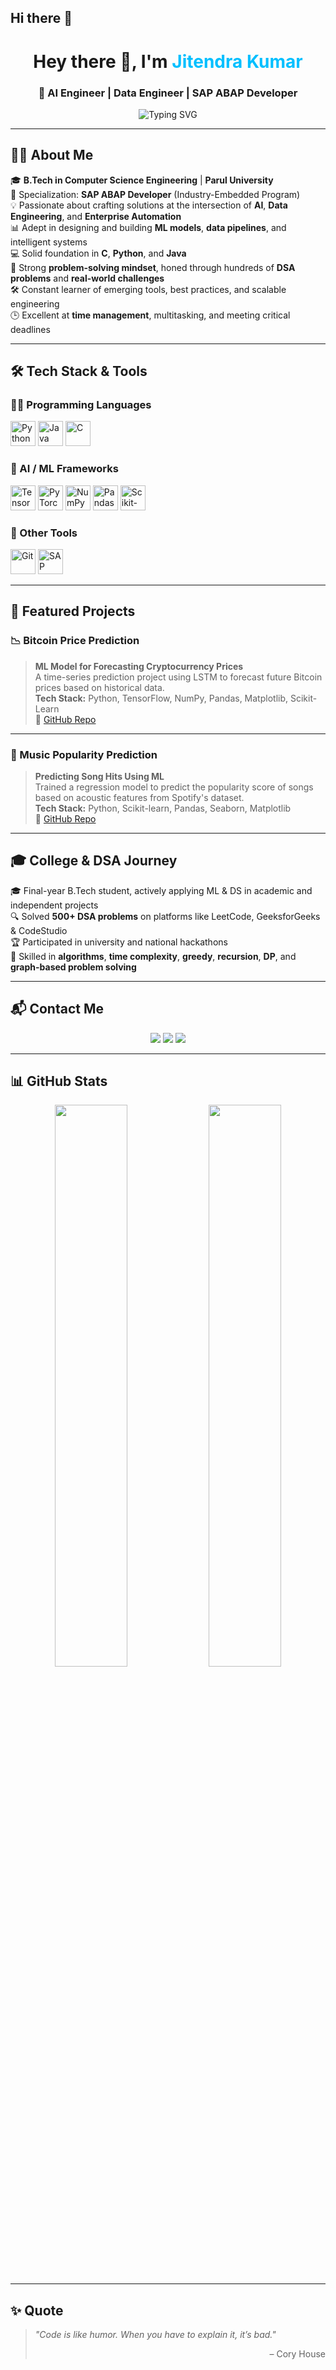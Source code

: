 ## Hi there 👋
<h1 align="center">Hey there 👋, I'm <span style="color:#00BFFF">Jitendra Kumar</span></h1>
<h3 align="center">🚀 AI Engineer | Data Engineer | SAP ABAP Developer</h3>

<p align="center">
  <img src="https://readme-typing-svg.herokuapp.com?font=Fira+Code&size=20&pause=1000&color=00F7FF&center=true&vCenter=true&width=600&lines=Transforming+data+into+insights.;Engineering+AI-powered+solutions.;Solving+real-world+problems+with+ML.;Crafting+enterprise+tools+with+SAP+ABAP" alt="Typing SVG" />
</p>

---

## 👨‍💻 About Me

🎓 **B.Tech in Computer Science Engineering** | **Parul University**  
🎯 Specialization: **SAP ABAP Developer** (Industry-Embedded Program)  
💡 Passionate about crafting solutions at the intersection of **AI**, **Data Engineering**, and **Enterprise Automation**  
📊 Adept in designing and building **ML models**, **data pipelines**, and intelligent systems  
💻 Solid foundation in **C**, **Python**, and **Java**  
🧠 Strong **problem-solving mindset**, honed through hundreds of **DSA problems** and **real-world challenges**  
🛠 Constant learner of emerging tools, best practices, and scalable engineering  
🕒 Excellent at **time management**, multitasking, and meeting critical deadlines

---

## 🛠️ Tech Stack & Tools

### 👨‍💻 Programming Languages
<p align="left">
  <img src="https://cdn.jsdelivr.net/gh/devicons/devicon/icons/python/python-original.svg" height="40" width="40" alt="Python" />
  <img src="https://cdn.jsdelivr.net/gh/devicons/devicon/icons/java/java-original.svg" height="40" width="40" alt="Java" />
  <img src="https://cdn.jsdelivr.net/gh/devicons/devicon/icons/c/c-original.svg" height="40" width="40" alt="C" />
</p>

### 🧠 AI / ML Frameworks
<p align="left">
  <img src="https://cdn.jsdelivr.net/gh/devicons/devicon/icons/tensorflow/tensorflow-original.svg" height="40" width="40" alt="TensorFlow" />
  <img src="https://cdn.jsdelivr.net/gh/devicons/devicon/icons/pytorch/pytorch-original.svg" height="40" width="40" alt="PyTorch" />
  <img src="https://cdn.jsdelivr.net/gh/devicons/devicon/icons/numpy/numpy-original.svg" height="40" width="40" alt="NumPy" />
  <img src="https://cdn.jsdelivr.net/gh/devicons/devicon/icons/pandas/pandas-original.svg" height="40" width="40" alt="Pandas" />
  <img src="https://cdn.jsdelivr.net/gh/devicons/devicon/icons/scikit-learn/scikit-learn-original.svg" height="40" width="40" alt="Scikit-Learn" />
</p>

### 🧰 Other Tools
<p align="left">
  <img src="https://cdn.jsdelivr.net/gh/devicons/devicon/icons/git/git-original.svg" height="40" width="40" alt="Git" />
  <img src="https://img.icons8.com/external-flat-juicy-fish/60/000000/external-sap-erp-flat-flat-juicy-fish.png" height="40" width="40" alt="SAP ABAP" />
</p>

---

## 💼 Featured Projects

### 📉 Bitcoin Price Prediction
> **ML Model for Forecasting Cryptocurrency Prices**  
> A time-series prediction project using LSTM to forecast future Bitcoin prices based on historical data.  
**Tech Stack:** Python, TensorFlow, NumPy, Pandas, Matplotlib, Scikit-Learn  
🔗 [GitHub Repo](https://github.com/jituchoudhary367)

---

### 🎵 Music Popularity Prediction
> **Predicting Song Hits Using ML**  
> Trained a regression model to predict the popularity score of songs based on acoustic features from Spotify's dataset.  
**Tech Stack:** Python, Scikit-learn, Pandas, Seaborn, Matplotlib  
🔗 [GitHub Repo](https://github.com/jituchoudhary367)

---

## 🎓 College & DSA Journey

🎓 Final-year B.Tech student, actively applying ML & DS in academic and independent projects  
🔍 Solved **500+ DSA problems** on platforms like LeetCode, GeeksforGeeks & CodeStudio  
🏆 Participated in university and national hackathons  
🧠 Skilled in **algorithms**, **time complexity**, **greedy**, **recursion**, **DP**, and **graph-based problem solving**

---

## 📬 Contact Me

<p align="center">
  <a href="mailto:jituchoudharyat@gmail.com"><img src="https://img.shields.io/badge/email-@jituchoudharyat-blue?style=flat&logo=gmail&logoColor=white" /></a>
  <a href="https://www.linkedin.com/in/jitendra-kumar-53a2162a3/"><img src="https://img.shields.io/badge/linkedin-Profile-blue?style=flat&logo=linkedin" /></a>
  <a href="https://github.com/jituchoudhary367"><img src="https://img.shields.io/github/followers/jituchoudhary367?label=Follow&style=social" /></a>
</p>

---

## 📊 GitHub Stats

<p align="center">
  <img src="https://github-readme-stats.vercel.app/api?username=jituchoudhary367&show_icons=true&theme=tokyonight&hide_title=true&hide_border=true" width="48%" />
  <img src="https://github-readme-streak-stats.herokuapp.com?user=jituchoudhary367&theme=tokyonight&hide_border=true" width="48%" />
</p>

---

## ✨ Quote

> _"Code is like humor. When you have to explain it, it’s bad."_  
> <p align="right">– Cory House</p>


